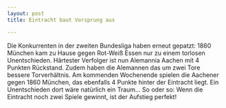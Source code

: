 ```yaml
---
layout: post
title: Eintracht baut Vorsprung aus

---
```


Die Konkurrenten in der zweiten Bundesliga haben erneut gepatzt: 1860 München kam zu Hause gegen Rot-Weiß Essen nur zu einem torlosen Unentschieden. Härtester Verfolger ist nun Alemannia Aachen mit 4 Punkten Rückstand. Zudem haben die Alemannen das um zwei Tore bessere Torverhältnis. Am kommenden Wochenende spielen die Aachener gegen 1860 München, das ebenfalls 4 Punkte hinter der Eintracht liegt. Ein Unentschieden dort wäre natürlich ein Traum... So oder so: Wenn die Eintracht noch zwei Spiele gewinnt, ist der Aufstieg perfekt!


